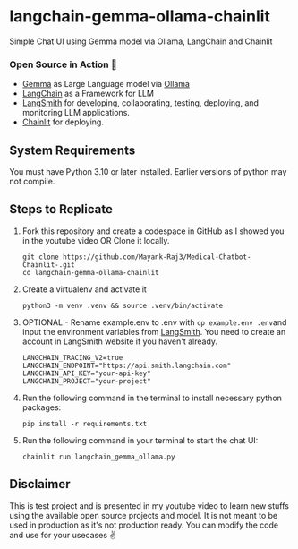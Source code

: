 # langchain-gemma-ollama-chainlit

Simple Chat UI using Gemma model via Ollama, LangChain and Chainlit

### Open Source in Action 🚀

- [Gemma](https://ai.google.dev/gemma/docs/model_card) as Large Language model via [Ollama](https://ollama.com/)
- [LangChain](https://www.langchain.com/) as a Framework for LLM
- [LangSmith](https://smith.langchain.com/) for developing, collaborating, testing, deploying, and monitoring LLM applications.
- [Chainlit](https://docs.chainlit.io/langchain) for deploying.

## System Requirements

You must have Python 3.10 or later installed. Earlier versions of python may not compile.

## Steps to Replicate

1. Fork this repository and create a codespace in GitHub as I showed you in the youtube video OR Clone it locally.

   ```
   git clone https://github.com/Mayank-Raj3/Medical-Chatbot-Chainlit-.git
   cd langchain-gemma-ollama-chainlit
   ```

2. Create a virtualenv and activate it

   ```
   python3 -m venv .venv && source .venv/bin/activate
   ```

3. OPTIONAL - Rename example.env to .env with `cp example.env .env`and input the environment variables from [LangSmith](https://smith.langchain.com/). You need to create an account in LangSmith website if you haven't already.

   ```
   LANGCHAIN_TRACING_V2=true
   LANGCHAIN_ENDPOINT="https://api.smith.langchain.com"
   LANGCHAIN_API_KEY="your-api-key"
   LANGCHAIN_PROJECT="your-project"
   ```

4. Run the following command in the terminal to install necessary python packages:

   ```
   pip install -r requirements.txt
   ```

5. Run the following command in your terminal to start the chat UI:
   ```
   chainlit run langchain_gemma_ollama.py
   ```

## Disclaimer

This is test project and is presented in my youtube video to learn new stuffs using the available open source projects and model. It is not meant to be used in production as it's not production ready. You can modify the code and use for your usecases ✌️
